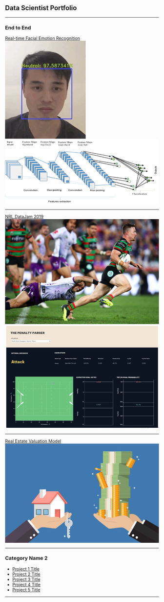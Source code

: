 ## Data Scientist Portfolio

---

### End to End

[Real-time Facial Emotion Recognition](https://github.com/martycheung/CppND-Facial-Emotion-Recognition)
<img src="images/app_demo.gif?raw=true"/>
<img src="images/cnn_arch.png?raw=true"/>

---
[NRL DataJam 2019](https://github.com/martycheung/NRL-DataJam-2019)
<img src="images/rugby_league.jpg?raw=true"/>
<img src="images/datajam_tableau.png?raw=true"/>

---
[Real Estate Valuation Model](https://github.com/martycheung/Real-Estate-Dataset-and-Valuation-Model)
<img src="images/realestate.jpg?raw=true"/>

---

### Category Name 2

- [Project 1 Title](http://example.com/)
- [Project 2 Title](http://example.com/)
- [Project 3 Title](http://example.com/)
- [Project 4 Title](http://example.com/)
- [Project 5 Title](http://example.com/)

---
